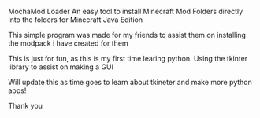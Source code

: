 MochaMod Loader
An easy tool to install Minecraft Mod Folders directly into the folders for Minecraft Java Edition

This simple program was made for my friends to assist them on installing the modpack i have created for them 

This is just for fun, as this is my first time learing python. 
Using the tkinter library to assist on making a GUI 

Will update this as time goes to learn about tkineter and make more python apps!

Thank you
